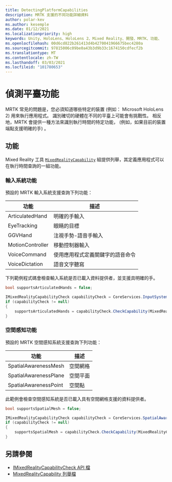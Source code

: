 ```yaml
---
title: DetectingPlatformCapabilities
description: MRTK 支援的不同功能詳細資料
author: polar-kev
ms.author: kesemple
ms.date: 01/12/2021
ms.localizationpriority: high
keywords: Unity、HoloLens、HoloLens 2、Mixed Reality、開發、MRTK、功能、
ms.openlocfilehash: 00d6cd822b261413d4b4270041966675bec4280a
ms.sourcegitcommit: 97815006c09be0a43b3d9b33c1674150cdfecf2b
ms.translationtype: MT
ms.contentlocale: zh-TW
ms.lasthandoff: 03/03/2021
ms.locfileid: "101780653"
---
```

# <a name="detecting-platform-capabilities"></a>偵測平臺功能

MRTK 常見的問題是，您必須知道哪些特定的裝置 (例如： Microsoft HoloLens 2) 用來執行應用程式。 識別確切的硬體在不同的平臺上可能會有挑戰性。 相反地，MRTK 會提供一種方法來識別執行時間的特定功能， (例如，如果目前的裝置端點支援明確的手) 。

## <a name="capabilities"></a>功能

Mixed Reality 工具 [`MixedRealityCapability`](xref:Microsoft.MixedReality.Toolkit.MixedRealityCapability) 組提供列舉，其定義應用程式可以在執行時間查詢的一組功能。

### <a name="input-system-capabilities"></a>輸入系統功能

預設的 MRTK 輸入系統支援查詢下列功能：

| 功能 | 描述 |
|---|---|
| ArticulatedHand | 明確的手輸入 |
| EyeTracking | 眼睛的目標 |
| GGVHand | 注視手勢-語音手輸入 |
| MotionController | 移動控制器輸入 |
| VoiceCommand | 使用應用程式定義關鍵字的語音命令 |
| VoiceDictation | 語音文字聽寫 |

下列範例程式碼會檢查輸入系統是否已載入資料提供者，並支援具明確的手。

```c#
bool supportsArticulatedHands = false;

IMixedRealityCapabilityCheck capabilityCheck = CoreServices.InputSystem as IMixedRealityCapabilityCheck;
if (capabilityCheck != null)
{
    supportsArticulatedHands = capabilityCheck.CheckCapability(MixedRealityCapability.ArticulatedHand);
}
```

### <a name="spatial-awareness-capabilities"></a>空間感知功能

預設的 MRTK 空間感知系統支援查詢下列功能：

| 功能 | 描述 |
|---|---|
| SpatialAwarenessMesh | 空間網格 |
| SpatialAwarenessPlane | 空間平面 |
| SpatialAwarenessPoint | 空間點 |

此範例會檢查空間感知系統是否已載入具有空間網格支援的資料提供者。

```c#
bool supportsSpatialMesh = false;

IMixedRealityCapabilityCheck capabilityCheck = CoreServices.SpatialAwarenessSystem as IMixedRealityCapabilityCheck;
if (capabilityCheck != null)
{
    supportsSpatialMesh = capabilityCheck.CheckCapability(MixedRealityCapability.SpatialAwarenessMesh);
}
```

## <a name="see-also"></a>另請參閱

- [IMixedRealityCapabilityCheck API 檔](xref:Microsoft.MixedReality.Toolkit.IMixedRealityCapabilityCheck)
- [MixedRealityCapability 列舉檔](xref:Microsoft.MixedReality.Toolkit.MixedRealityCapability)
